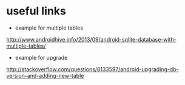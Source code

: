

useful links
====

* example for multiple tables

http://www.androidhive.info/2013/09/android-sqlite-database-with-multiple-tables/


* example for upgrade

http://stackoverflow.com/questions/8133597/android-upgrading-db-version-and-adding-new-table
